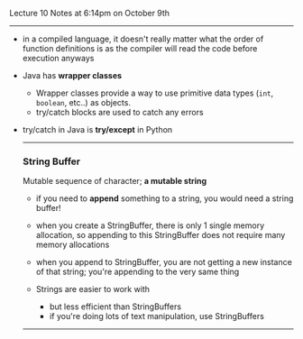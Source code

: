 Lecture 10 Notes at 6:14pm on October 9th

---

- in a compiled language, it doesn't really matter what the order of function definitions is as the compiler will read the code before execution anyways

- Java has **wrapper classes**

  - Wrapper classes provide a way to use primitive data types (`int`, `boolean`, etc..) as objects.
  - try/catch blocks are used to catch any errors

- try/catch in Java is **try/except** in Python

  ---

  ### String Buffer

  Mutable sequence of character; **a mutable string** 

  - if you need to **append** something to a string, you would need a string buffer!

  - when you create a StringBuffer, there is only 1 single memory allocation, so appending to this StringBuffer does not require many memory allocations

  - when you append to StringBuffer, you are not getting a new instance of that string; you're appending to the very same thing
  - Strings are easier to work with 
    - but less efficient than StringBuffers
    - if you're doing lots of text manipulation, use StringBuffers

  ---

  